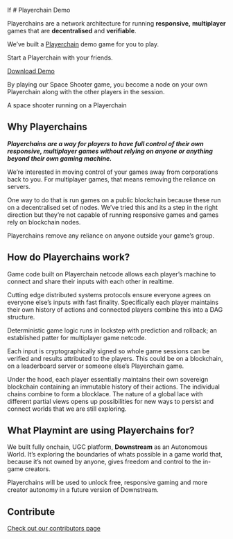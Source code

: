 If # Playerchain Demo

Playerchains are a network architecture for running **responsive,** **multiplayer** games that are **decentralised** and **verifiable**.

We’ve built a [Playerchain](https://github.com/playmint/playerchain-demo/releases/latest) demo game for you to play.

Start a Playerchain with your friends.

[Download Demo](https://github.com/playmint/playerchain-demo/releases/latest)

By playing our Space Shooter game, you become a node on your own Playerchain along with the other players in the session.

A space shooter running on a Playerchain


## Why Playerchains

***Playerchains are a way for players to have full control of their own responsive, multiplayer games without relying on anyone or anything beyond their own gaming machine.***

We’re interested in moving control of your games away from corporations back to you. For multiplayer games, that means removing the reliance on servers.

One way to do that is run games on a public blockchain because these run on a decentralised set of nodes. We’ve tried this and its a step in the right direction but they’re not capable of running responsive games and games rely on blockchain nodes.

Playerchains remove any reliance on anyone outside your game’s group.


## How do Playerchains work?

Game code built on Playerchain netcode allows each player’s machine to connect and share their inputs with each other in realtime. 

Cutting edge distributed systems protocols ensure everyone agrees on everyone else’s inputs with fast finality. Specifically each player maintains their own history of actions and connected players combine this into a DAG structure.

Deterministic game logic runs in lockstep with prediction and rollback; an established patter for multiplayer game netcode.

Each input is cryptographically signed so whole game sessions can be verified and results attributed to the players. This could be on a blockchain, on a leaderboard server or someone else’s Playerchain game.

Under the hood, each player essentially maintains their own sovereign blockchain containing an immutable history of their actions. The individual chains combine to form a blocklace. The nature of a global lace with different partial views opens up possibilities for new ways to persist and connect worlds that we are still exploring.

## What Playmint are using Playerchains for?

We built fully onchain, UGC platform, **Downstream** as an Autonomous World. It’s exploring the boundaries of whats possible in a game world that, because it’s not owned by anyone, gives freedom and control to the in-game creators. 

Playerchains will be used to unlock free, responsive gaming and more creator autonomy in a future version of Downstream.

## Contribute

[Check out our contributors page](CONTRIBUTE.md)